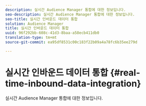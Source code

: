 ```yaml
---
description: 실시간 Audience Manager 통합에 대한 정보입니다.
seo-description: 실시간 Audience Manager 통합에 대한 정보입니다.
seo-title: 실시간 인바운드 데이터 통합
solution: Audience Manager
title: 실시간 인바운드 데이터 통합
uuid: 96f292bb-608c-41d3-8baa-a58ecb411db0
translation-type: tm+mt
source-git-commit: ea95df8531c00c183f22b09a4a78fc6b35ee279d

---
```



# 실시간 인바운드 데이터 통합 {#real-time-inbound-data-integration}

실시간 Audience Manager 통합에 대한 정보입니다.

<!-- c_rt_data_int.xml -->